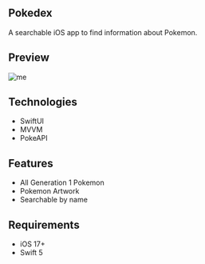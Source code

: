 ## Pokedex
A searchable iOS app to find information about Pokemon. 

## Preview
![me](https://github.com/luiscalvillo/Pokedex/blob/main/Screenshots/pokedex-iphone.gif)

## Technologies
* SwiftUI
* MVVM
* PokeAPI

## Features
* All Generation 1 Pokemon
* Pokemon Artwork
* Searchable by name

## Requirements
* iOS 17+
* Swift 5

